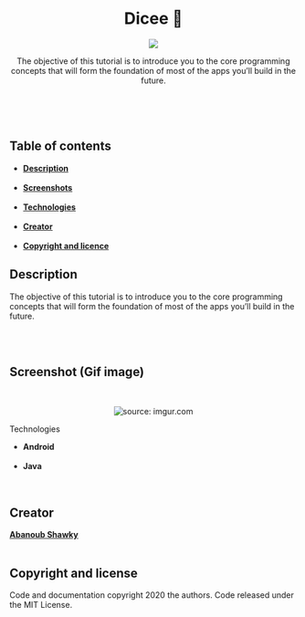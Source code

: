 
 <h1 align="center">Dicee 🎲</h1>
  
<p align="center">
 <img src="https://encrypted-tbn0.gstatic.com/images?q=tbn%3AANd9GcQnW8HfuG_dxk4tbw_TmNKnNxa0PJtckBIdoBN99b6lVwXenT-P&usqp=CAU"/>
</p> 

<p align="center">
  The objective of this tutorial is to introduce you to the core programming concepts that will form the foundation of most of the apps   you’ll build in the future.
</p>

<br><br><br>

<h2>Table of contents</h2>

<ul>
  <li><b><a href="#description">Description</a></b></li>
  <br>
  <li><b><a href="#screenshots">Screenshots</a></b></li>
  <br>
  <li><b><a href="#technologies">Technologies</a></b></li>
  <br>
  <li><b><a href="creator">Creator</a></b></li>
  <br>
  <li><b><a href="copyright">Copyright and licence</a></b></li>
</ul>  


<h2 id="description">Description</h2>

<p>
  The objective of this tutorial is to introduce you to the core programming concepts that will form the foundation of most of the apps   you’ll build in the future.
</p>

<br>
<br>
  
<h2 id="screenshots">Screenshot (Gif image)</h2>

<br>
<p align="center">
<img src="https://i.imgur.com/Soesd5N.gif" title="source: imgur.com" />
<br>
</p

<h2 id="technologies">Technologies</h2>

<ul>
   <li><b>Android</b></li>
   <br>
   <li><b>Java</b></li>
</ul>

<br>
<h2 id="creator">Creator</h2>

<a href="https://github.com/Abanoub-Showky"><b>Abanoub Shawky</b></a>
<br>
<br>

<h2 id="copyright">Copyright and license</h2>

<p>
   Code and documentation copyright 2020 the authors. Code released under the MIT License.
</p>

